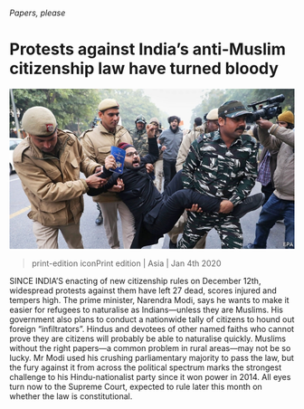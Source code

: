 ###### Papers, please

# Protests against India’s anti-Muslim citizenship law have turned bloody 

![image](images/20200104_ASP001_0.jpg) 

> print-edition iconPrint edition | Asia | Jan 4th 2020 

SINCE INDIA’S enacting of new citizenship rules on December 12th, widespread protests against them have left 27 dead, scores injured and tempers high. The prime minister, Narendra Modi, says he wants to make it easier for refugees to naturalise as Indians—unless they are Muslims. His government also plans to conduct a nationwide tally of citizens to hound out foreign “infiltrators”. Hindus and devotees of other named faiths who cannot prove they are citizens will probably be able to naturalise quickly. Muslims without the right papers—a common problem in rural areas—may not be so lucky. Mr Modi used his crushing parliamentary majority to pass the law, but the fury against it from across the political spectrum marks the strongest challenge to his Hindu-nationalist party since it won power in 2014. All eyes turn now to the Supreme Court, expected to rule later this month on whether the law is constitutional. 

